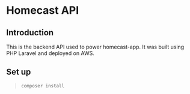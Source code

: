 # Homecast API
## Introduction
This is the backend API used to power homecast-app. It was built using PHP Laravel and deployed on AWS.


## Set up
>```composer install```